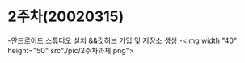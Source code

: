 # 2주차(20020315)
-안드로이드 스튜디오 설치 &&깃허브 가입 및 저장소 생성
-<img width "40" height="50" src"./pic/2주차과제.png"></img>
